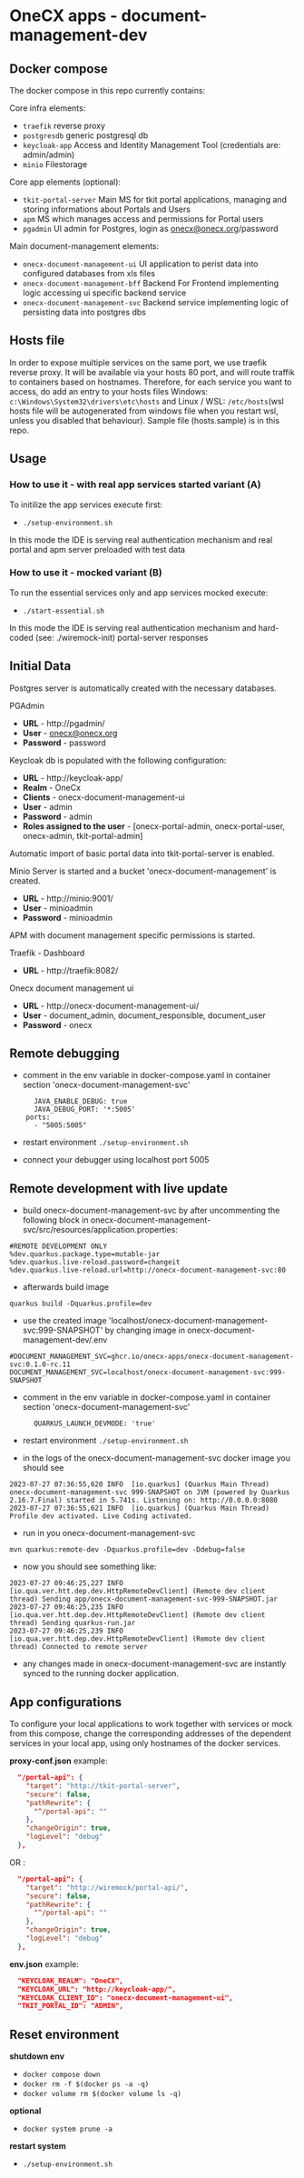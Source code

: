 # OneCX apps - document-management-dev


## Docker compose

The docker compose in this repo currently contains:




Core infra elements:

- `traefik` reverse proxy
- `postgresdb` generic postgresql db
- `keycloak-app` Access and Identity Management Tool (credentials are: admin/admin)
- `minio` Filestorage 



Core app elements (optional):

- `tkit-portal-server` Main MS for tkit portal applications, managing and storing informations about Portals and Users
- `apm` MS which manages access and permissions for Portal users
- `pgadmin` UI admin for Postgres, login as onecx@onecx.org/password

Main document-management elements:


- `onecx-document-management-ui` UI application to perist data into configured databases from xls files
- `onecx-document-management-bff` Backend For Frontend implementing logic accessing ui specific backend service 
- `onecx-document-management-svc` Backend service implementing logic of persisting data into postgres dbs



## Hosts file

In order to expose multiple services on the same port, we use traefik reverse proxy. It will be available via your hosts 80 port, and will route traffik to containers based on hostnames.
Therefore, for each service you want to access, do add an entry to your hosts files Windows: `c:\Windows\System32\drivers\etc\hosts` and Linux / WSL: `/etc/hosts`(wsl hosts file will be autogenerated from windows file when you restart wsl, unless you disabled that behaviour). Sample file (hosts.sample) is in this repo.

## Usage

### How to use it - with real app services started variant (A)

To initilize the app services execute first:

- `./setup-environment.sh`

In this mode the IDE is serving real authentication mechanism and real portal and apm server preloaded with test data



### How to use it - mocked variant (B)

To run the essential services only and app services mocked execute:

- `./start-essential.sh`

In this mode the IDE is serving real authentication mechanism and hard-coded (see: ./wiremock-init) portal-server responses


## Initial Data

Postgres server is automatically created with the necessary databases.

PGAdmin
- **URL** - http://pgadmin/
- **User** - onecx@onecx.org
- **Password** - password

Keycloak db is populated with the following configuration:

- **URL** - http://keycloak-app/
- **Realm** - OneCx
- **Clients** - onecx-document-management-ui
- **User** - admin
- **Password** - admin
- **Roles assigned to the user** - [onecx-portal-admin, onecx-portal-user, onecx-admin, tkit-portal-admin]

Automatic import of basic portal data into tkit-portal-server is enabled.

Minio Server is started and a bucket 'onecx-document-management' is created.
- **URL** - http://minio:9001/
- **User** - minioadmin
- **Password** - minioadmin


APM with document management specific permissions is started.


Traefik - Dashboard
- **URL** - http://traefik:8082/


Onecx document management ui
- **URL** - http://onecx-document-management-ui/
- **User** - document_admin, document_responsible, document_user
- **Password** - onecx


## Remote debugging

- comment in the env variable in docker-compose.yaml in container section 'onecx-document-management-svc'

```
      JAVA_ENABLE_DEBUG: true
      JAVA_DEBUG_PORT: '*:5005'
    ports:
      - "5005:5005"
```

- restart environment
`./setup-environment.sh`

- connect your debugger using localhost port 5005


## Remote development with live update

- build onecx-document-management-svc by after uncommenting the following block in onecx-document-management-svc/src/resources/application.properties:

```
#REMOTE DEVELOPMENT ONLY
%dev.quarkus.package.type=mutable-jar
%dev.quarkus.live-reload.password=changeit
%dev.quarkus.live-reload.url=http://onecx-document-management-svc:80
```

- afterwards build image

`quarkus build -Dquarkus.profile=dev`

- use the created image 'localhost/onecx-document-management-svc:999-SNAPSHOT' by changing image in onecx-document-management-dev/.env

```
#DOCUMENT_MANAGEMENT_SVC=ghcr.io/onecx-apps/onecx-document-management-svc:0.1.0-rc.11
DOCUMENT_MANAGEMENT_SVC=localhost/onecx-document-management-svc:999-SNAPSHOT
```

- comment in the env variable in docker-compose.yaml in container section 'onecx-document-management-svc'

```
      QUARKUS_LAUNCH_DEVMODE: 'true'
```

- restart environment
`./setup-environment.sh`

- in the logs of the onecx-document-management-svc docker image you should see 

```
2023-07-27 07:36:55,620 INFO  [io.quarkus] (Quarkus Main Thread) onecx-document-management-svc 999-SNAPSHOT on JVM (powered by Quarkus 2.16.7.Final) started in 5.741s. Listening on: http://0.0.0.0:8080
2023-07-27 07:36:55,621 INFO  [io.quarkus] (Quarkus Main Thread) Profile dev activated. Live Coding activated.
```


- run in you onecx-document-management-svc 

`mvn quarkus:remote-dev -Dquarkus.profile=dev -Ddebug=false`

- now you should see something like:

```
2023-07-27 09:46:25,227 INFO  [io.qua.ver.htt.dep.dev.HttpRemoteDevClient] (Remote dev client thread) Sending app/onecx-document-management-svc-999-SNAPSHOT.jar
2023-07-27 09:46:25,235 INFO  [io.qua.ver.htt.dep.dev.HttpRemoteDevClient] (Remote dev client thread) Sending quarkus-run.jar
2023-07-27 09:46:25,239 INFO  [io.qua.ver.htt.dep.dev.HttpRemoteDevClient] (Remote dev client thread) Connected to remote server
```


- any changes made in onecx-document-management-svc are instantly synced to the running docker application.


## App configurations

To configure your local applications to work together with services or mock from this compose, change the corresponding addresses of the dependent services in your local app, using only hostnames of the docker services.

**proxy-conf.json** example:

```json
  "/portal-api": {
    "target": "http://tkit-portal-server",
    "secure": false,
    "pathRewrite": {
      "^/portal-api": ""
    },
    "changeOrigin": true,
    "logLevel": "debug"
  },

```

OR :

```json
  "/portal-api": {
    "target": "http://wiremock/portal-api/",
    "secure": false,
    "pathRewrite": {
      "^/portal-api": ""
    },
    "changeOrigin": true,
    "logLevel": "debug"
  },

```

**env.json** example:

```json
  "KEYCLOAK_REALM": "OneCX",
  "KEYCLOAK_URL": "http://keycloak-app/",
  "KEYCLOAK_CLIENT_ID": "onecx-document-management-ui",
  "TKIT_PORTAL_ID": "ADMIN",
```


## Reset environment

**shutdown env**
- `docker compose down`
- `docker rm -f $(docker ps -a -q)`
- `docker volume rm $(docker volume ls -q)`

**optional**
- `docker system prune -a`

**restart system**
- `./setup-environment.sh`



